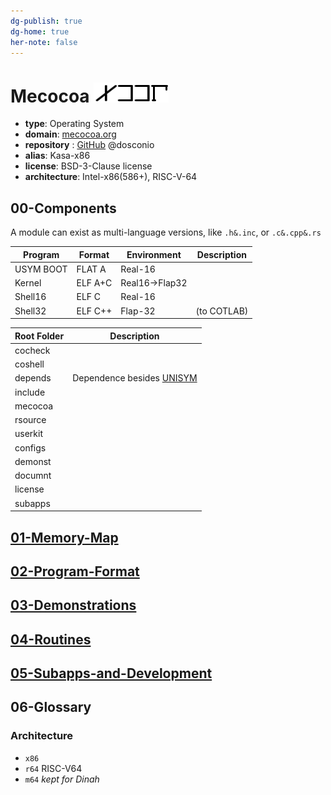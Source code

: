 ```yaml
---
dg-publish: true
dg-home: true
her-note: false
---
```


# Mecocoa ![LOGO](./rsource/logo/MCCA20240501.png) 

- **type**: Operating System
- **domain**: [mecocoa.org](http://mecocoa.org/) 
- **repository** : [GitHub](https://github.com/dosconio/mecocoa)  @dosconio
- **alias**: Kasa-x86
- **license**: BSD-3-Clause license
- **architecture**: Intel-x86(586+), RISC-V-64


## 00-Components

A module can exist as multi-language versions, like `.h&.inc`, or `.c&.cpp&.rs`

| Program | Format | Environment | Description |
| ---- | ---- | ---- | ---- |
| USYM BOOT | FLAT A | Real-16 |  |
| Kernel | ELF A+C | Real16->Flap32 |  |
| Shell16 | ELF C | Real-16 |  |
| Shell32 | ELF C++ | Flap-32 | (to COTLAB) |

| Root Folder | Description |
|-|-|
|cocheck||
|coshell||
|depends|Dependence besides [UNISYM](http://unisym.org) |
|include||
|mecocoa||
|rsource||
|userkit||
|configs||
|demonst||
|documnt||
|license||
|subapps||

## [01-Memory-Map](documnt/01-Memory-Map.md) 

## [02-Program-Format](documnt/02-Program-Format.md) 

## [03-Demonstrations](documnt/03-Demonstrations.md) 

## [04-Routines](documnt/04-Routines.md)

## [05-Subapps-and-Development](documnt/05-Subapps-and-Development.md) 

## 06-Glossary

### Architecture

- `x86`
- `r64` RISC-V64
- `m64` *kept for Dinah* 


